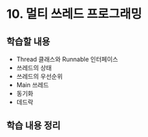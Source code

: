# 10. 멀티 쓰레드 프로그래밍

## 학습할 내용
- Thread 클래스와 Runnable 인터페이스
- 쓰레드의 상태
- 쓰레드의 우선순위
- Main 쓰레드
- 동기화
- 데드락

## 학습 내용 정리